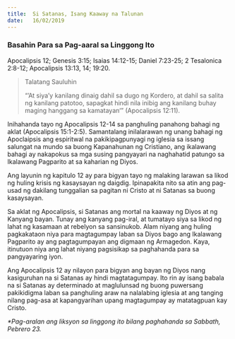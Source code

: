 ```yaml
---
title:  Si Satanas, Isang Kaaway na Talunan
date:   16/02/2019
---
```


### Basahin Para sa Pag-aaral sa Linggong Ito
Apocalipsis 12; Genesis 3:15; Isaias 14:12-15; Daniel 7:23-25; 2 Tesalonica 2:8-12; Apocalipsis 13:13, 14; 19:20.

> <p>Talatang Sauluhin</p>
> “’At siya’y kanilang dinaig dahil sa dugo ng Kordero, at dahil sa salita ng kanilang patotoo, sapagkat hindi nila inibig ang kanilang buhay maging hanggang sa kamatayan‘” (Apocalipsis 12:11).

Inihahanda tayo ng Apocalipsis 12-14 sa panghuling panahong bahagi ng aklat (Apocalipsis 15:1-2:5). Samantalang inilalarawan ng unang bahagi ng Apoclaipsis ang espiritwal na pakikipagpunyagi ng iglesia sa issang salungat na mundo sa buong Kapanahunan ng Cristiano, ang ikalawang bahagi ay nakapokus sa mga susing pangyayari na naghahatid patungo sa Ikalawang Pagparito at sa kaharian ng Diyos.

Ang layunin ng kapitulo 12 ay para bigyan tayo ng malaking larawan sa likod ng huling krisis ng kasaysayan ng daigdig. Ipinapakita nito sa atin ang pag-usad ng dakilang tunggalian sa pagitan ni Cristo at ni Satanas sa buong kasaysayan.

Sa aklat ng Apocalipsis, si Satanas ang mortal na kaaway ng Diyos at ng Kanyang bayan. Tunay ang kanyang pag-iral, at tumatayo siya sa likod ng lahat ng kasamaan at rebelyon sa sansinukob. Alam niyang ang huling pagkakataon niya para magtagumpay laban sa Diyos bago ang Ikalawang Pagparito ay ang pagtagumpayan ang digmaan ng Armagedon. Kaya, itinutuon niya ang lahat niyang pagsisikap sa paghahanda para sa pangyayaring iyon.

Ang Apocalipsis 12 ay nilayon para bigyan ang bayan ng Diyos nang kasiguruhan na si Satanas ay hindi magtatagumpay. Ito rin ay isang babala na si Satanas ay determinado at maglulunsad ng buong puwersang pakikidigma laban sa panghuling araw na nalalabing iglesia at ang tanging nilang pag-asa at kapangyarihan upang magtagumpay ay matatagpuan kay Cristo.

_*Pag-aralan ang liksyon sa linggong ito bilang paghahanda sa Sabbath, Pebrero 23._